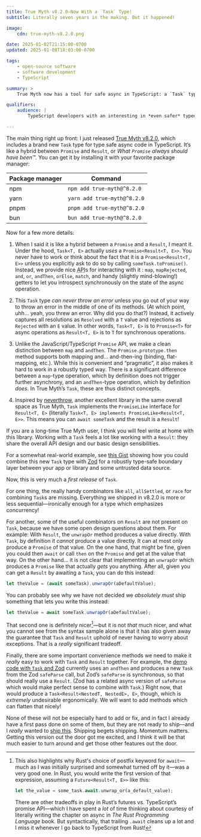 ```yaml
---
title: True Myth v8.2.0—Now With a `Task` Type!
subtitle: Literally seven years in the making. But it happened!

image:
    cdn: true-myth-v8.2.0.png

date: 2025-01-02T21:15:00-0700
updated: 2025-01-08T18:03:00-0700

tags:
    - open-source software
    - software development
    - TypeScript

summary: >
    True Myth now has a tool for safe async in TypeScript: a `Task` type, the glorious combination of a `Promise` and a `Result`.

qualifiers:
    audience: |
        TypeScript developers with an interesting in *even safer* typed programming with a functional flair.

---
```


The main thing right up front: I just released [True Myth v8.2.0][release], which includes a brand new `Task` type for type safe async code in TypeScript. It’s like a hybrid between `Promise` and `Result`, or *What `Promise` always should have been™*. You can get it by installing it with your favorite package manager:

| Package manager | Command                     |
| --------------- | --------------------------- |
| npm             | `npm add true-myth@^8.2.0`  |
| yarn            | `yarn add true-myth@^8.2.0` |
| pnpm            | `pnpm add true-myth@^8.2.0` |
| bun             | `bun add true-myth@^8.2.0`  |

[release]: https://github.com/true-myth/true-myth/releases/tag/v8.2.0

Now for a few more details:

1. When I said it is like a hybrid between a `Promise` and a `Result`, I meant it. Under the hood, `Task<T, E>` actually *uses* a `Promise<Result<T, E>>`. You never have to work or think about the fact that it is a `Promise<Result<T, E>>` unless you explicitly ask to do so by calling `someTask.toPromise()`. Instead, we provide nice <abbr title="application programming interface">API</abbr>s for interacting with it : `map`, `mapRejected`, `and`, `or`, `andThen`, `orElse`, `match`, and handy (slightly mind-blowing!) getters to let you introspect synchronously on the state of the async operation.

2. This `Task` type *can never throw an error* unless you go out of your way to throw an error in the middle of one of its methods. (At which point, uhh… yeah, you threw an error. Why did you do that?) Instead, it actively captures all resolutions as `Resolved` with a `T` value and rejections as `Rejected` with an `E` value. In other words, `Task<T, E>` is to `Promise<T>` for async operations as `Result<T, E>` is to `T` for synchronous operations.

3. Unlike the JavaScript/TypeScript `Promise` <abbr>API</abbr>, we make a clean distinction between `map` and `andThen`. The `Promise.prototype.then` method supports both mapping and… and-then-ing (binding, flat-mapping, etc.). While this is convenient and “pragmatic”, it also makes it hard to work in a robustly typed way. There is a significant difference between a `map`-type operation, which by definition does not trigger further asynchrony, and an `andThen`-type operation, which by definition *does*. In True Myth’s `Task`, these are thus distinct concepts.

4. Inspired by [neverthrow][neverthrow], another excellent library in the same overall space as True Myth, `Task` implements the `PromiseLike` interface for `Result<T, E>` (literally `Task<T, E> implements PromiseLike<Result<T, E>>`. This means you can `await someTask` and the result is a `Result`!

[neverthrow]: https://github.com/supermacro/neverthrow

If you are a long-time True Myth user, I think you will feel write at home with this library. Working with a `Task` feels a lot like working with a `Result`: they share the overall <abbr>API</abbr> design and our basic design sensibilities.

For a somewhat real-world example, see [this Gist][gist] showing how you could combine this new `Task` type with [Zod][zod] for a robustly type-safe boundary layer between your app or library and some untrusted data source.

[gist]: https://gist.github.com/chriskrycho/754dca84a72d3adf846469538f1ccab3
[zod]: https://zod.dev

Now, this is very much a *first release* of `Task`.

For one thing, the really handy combinators like `all`, `allSettled`, or `race` for combining `Task`s are missing. Everything we shipped in v8.2.0 is more or less sequential—ironically enough for a type which emphasizes concurrency!

For another, some of the useful combinators on `Result` are not present on `Task`, because we have some open design questions about them. For example: With `Result`, the `unwrapOr` method produces a value directly. With `Task`, by definition it *cannot* produce a value directly. It can at most only produce a `Promise` of that value. On the one hand, that might be fine, given you could then `await` or call `then` on the `Promise` and get at the value that way. On the other hand… it is not clear that implementing an `unwrapOr` which produces a `Promise` like that actually *gets* you anything. After all, given you can get a `Result` by awaiting a `Task`, you can do this instead:

```ts
let theValue = (await someTask).unwrapOr(aDefaultValue);
```
    
You can probably see why we have not decided we *absolutely must* ship something that lets you write this instead:
    
```ts
let theValue = await someTask.unwrapOr(aDefaultValue);
```
    
That second one is definitely nicer[^syntax]—but it is not *that* much nicer, and what you cannot see from the syntax sample alone is that it has also given away the guarantee that `Task` and `Result` uphold of never having to worry about exceptions. That is a *really* significant tradeoff.

Finally, there are some important convenience methods we need to make it *really* easy to work with `Task` and `Result` together. For example, the [demo code with `Task` and Zod][gist] currently uses an `andThen` and produces a new `Task` from the Zod `safeParse` call, but Zod’s `safeParse` is synchronous, so that should really use a `Result`. (Zod has a related async version of `safeParse` which would make perfect sense to combine with `Task`.) Right now, that would produce a `Task<Result<NestedT, NestedE>, E>`, though, which is *extremely* undesirable ergonomically. We will want to add methods which can flatten that nicely!

None of these will not be especially hard to add or fix, and in fact I already have a first pass done on some of them, but they are not ready to ship—and I *really* wanted to [ship this][year-of-shipping]. Shipping begets shipping. Momentum matters. Getting this version out the door got me excited, and I think it will be that much easier to turn around and get those other features out the door.

[year-of-shipping]: https://v5.chriskrycho.com/notes/year-of-shipping/

[^syntax]: This also highlights why Rust's choice of postfix keyword for `await`—much as I was initially surprised and somewhat turned off by it—was a very good one. In Rust, you would write the first version of that expression, assuming a `Future<Result<T, E>>` like this:

    ```rust
    let the_value = some_task.await.unwrap_or(a_default_value);
    ```
    
    There are other tradeoffs in play in Rust’s futures vs. TypeScript’s promise <abbr>API</abbr>—which I have spent a *lot* of time thinking about courtesy of literally writing the chapter on async in <cite>The Rust Programming Language</cite> book. But syntactically, that trailing `.await` cleans up a lot and I miss it whenever I go back to TypeScript from Rust!
